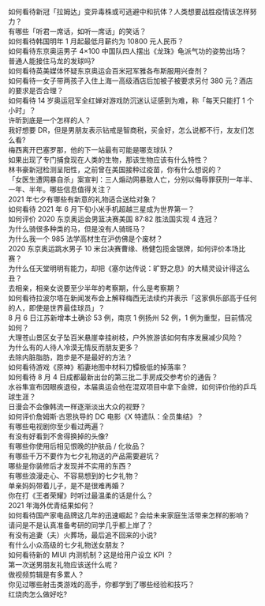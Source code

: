 如何看待新冠「拉姆达」变异毒株或可逃避中和抗体？人类想要战胜疫情该怎样努力？  
有哪些「听君一席话，如听一席话」的笑话？  
如何看待韩国明年 1 月起最低月薪约为 10800 元人民币？  
如何看待东京奥运男子 4×100 中国队四人摆出《龙珠》龟派气功的姿势出场？  
普通人能接住马龙的发球吗?  
如何看待英美媒体怀疑东京奥运会百米冠军雅各布斯服用兴奋剂？  
如何看待一女子带两孩子入住上海一高级酒店后加被子被要求另付 380 元？酒店的要求是否合理？  
如何看待 14 岁奥运冠军全红婵对游戏防沉迷认证感到为难，称「每天只能打 1 个小时」？  
许昕到底是一个怎样的人？  
我好想要 DR，但是男朋友表示钻戒是智商税，买金好，怎么说都不行，友友们怎么看?  
梅西离开巴塞罗那，他的下一站最有可能是哪支球队？  
如果出现了专门捕食现在人类的生物，那该生物应该有什么特性？  
林书豪新冠检测呈阳性，之前曾在美国接种过疫苗，你有什么想说的？  
「女医生遭网暴自杀」案宣判：三人煽动网暴致人亡，分别以侮辱罪获刑一年半、一年、半年。哪些信息值得关注？  
2021 年七夕有哪些有新意的礼物适合送给对象？  
如何看待 2021 年 6 月下旬小米手机超越三星成为世界第一？  
如何评价 2020 东京奥运会男篮决赛美国 87:82 胜法国实现 4 连冠？  
为什么骑很多种类的马，但是没有人骑斑马？  
为什么我一个 985 法学高材生在沪仿佛是个废材？  
2020 东京奥运跳水男子 10 米台决赛曹缘、杨健包揽金银牌，如何评价本场比赛？  
为什么任天堂明明有能力，却把《塞尔达传说：旷野之息》的大精灵设计得这么丑？  
去相亲，相亲女说要至少半年的考察期，什么是考察期？  
如何看待拉波尔塔在新闻发布会上解释梅西无法续约并表示「这家俱乐部高于任何的人，即使是世界最佳球员」？  
8 月 6 日江苏新增本土确诊 53 例，南京 1 例扬州 52 例，1 例为重型，目前情况如何？  
大理苍山景区女子坠百米悬崖幸挂树枝，户外旅游该如何有序发展减少风险？  
为什么有的人待人冷漠无情反而朋友更多？  
去除内脏脂肪，跑步是不是最好的方法？  
如何看待游戏《原神》稻妻地图中材料刀镡极低的掉落率？  
如何看待 8 月 4 日成都最新出台的第三批二手房成交参考价的通告？  
水谷隼宣布因眼疾退役，本届奥运会他在混双项目中拿下金牌，如何评价他的乒乓球生涯？  
日漫会不会像韩流一样逐渐淡出大众的视野？  
如何评价詹姆斯·古恩执导的 DC 电影《X 特遣队：全员集结》？  
有哪些电视剧你至少看过两遍？  
有没有好看到不舍得换掉的头像?  
有哪些你使用后相见恨晚的护肤品 / 化妆品？  
有哪些千万不要作为七夕礼物送的产品需要避坑？  
哪些是你装修后才发现并不实用的东西？  
有哪些浪漫走心、不容易想到的七夕礼物？  
单亲妈妈带着儿子，是不是很难再婚？  
你在打《王者荣耀》时听过最温柔的话是什么？  
2021 年海外优青结果如何？  
如何看待国产家电品牌这几年的迅速崛起？会给未来家庭生活带来怎样的影响？  
请问是不是认真准备考研的同学几乎都上岸了？  
有没有追妻（夫）火葬场，最后追不回来的小说?  
有什么小众高级的七夕礼物送女朋友？  
如何看待新的 MIUI 内测机制？这是给用户设立 KPI ？  
第一次送男朋友礼物应该送什么呢？  
做视频剪辑是有多累人？  
你见过哪些射击类游戏的高手，你都学到了哪些经验和技巧？  
红烧肉怎么做好吃?  
